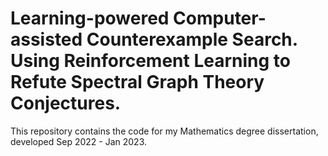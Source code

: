 Learning-powered Computer-assisted Counterexample Search. Using Reinforcement Learning to Refute Spectral Graph Theory Conjectures.
==============================

This repository contains the code for my Mathematics degree dissertation, developed Sep 2022 - Jan 2023.
